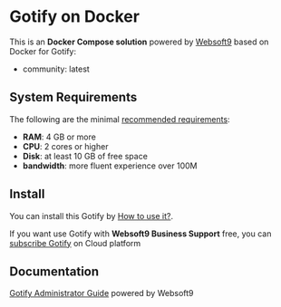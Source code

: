 # Gotify on Docker  

This is an **Docker Compose solution** powered by [Websoft9](https://www.websoft9.com) based on Docker for Gotify:


 - community:  latest


## System Requirements

The following are the minimal [recommended requirements](https://gotify.net/):

* **RAM**: 4 GB or more
* **CPU**: 2 cores or higher
* **Disk**: at least 10 GB of free space
* **bandwidth**: more fluent experience over 100M  

## Install

You can install this Gotify by [How to use it?](https://github.com/Websoft9/docker-library#how-to-use-it).   

If you want use Gotify with **Websoft9 Business Support** free, you can [subscribe Gotify](https://www.websoft9.com/apps) on Cloud platform

## Documentation

[Gotify Administrator Guide](https://support.websoft9.com/docs/gotify) powered by Websoft9